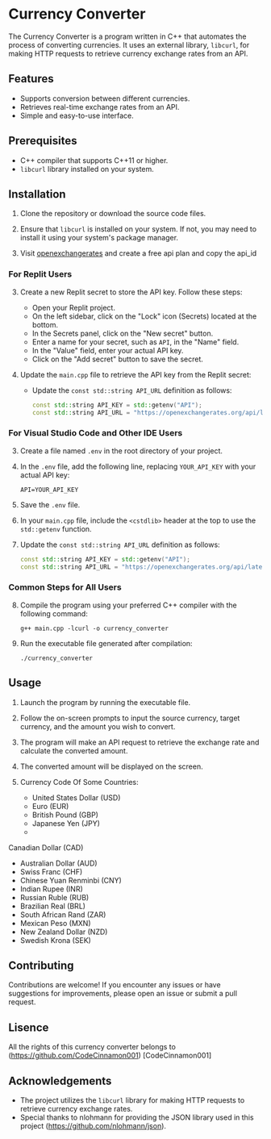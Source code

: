 
# Currency Converter

The Currency Converter is a program written in C++ that automates the process of converting currencies. It uses an external library, `libcurl`, for making HTTP requests to retrieve currency exchange rates from an API.

## Features

- Supports conversion between different currencies.
- Retrieves real-time exchange rates from an API.
- Simple and easy-to-use interface.

## Prerequisites

- C++ compiler that supports C++11 or higher.
- `libcurl` library installed on your system.

## Installation

1. Clone the repository or download the source code files.

2. Ensure that `libcurl` is installed on your system. If not, you may need to install it using your system's package manager.
3. Visit [openexchangerates](https://openexchangerates.org) and create a free api plan and copy the api_id

### For Replit Users

3. Create a new Replit secret to store the API key. Follow these steps:

   - Open your Replit project.
   - On the left sidebar, click on the "Lock" icon (Secrets) located at the bottom.
   - In the Secrets panel, click on the "New secret" button.
   - Enter a name for your secret, such as `API`, in the "Name" field.
   - In the "Value" field, enter your actual API key.
   - Click on the "Add secret" button to save the secret.

4. Update the `main.cpp` file to retrieve the API key from the Replit secret:

   - Update the `const std::string API_URL` definition as follows:

     ```cpp
     const std::string API_KEY = std::getenv("API");
     const std::string API_URL = "https://openexchangerates.org/api/latest.json?app_id=" + API_KEY;
     ```

### For Visual Studio Code and Other IDE Users

3. Create a file named `.env` in the root directory of your project.

4. In the `.env` file, add the following line, replacing `YOUR_API_KEY` with your actual API key:

   ```plaintext
   API=YOUR_API_KEY
   ```

5. Save the `.env` file.

6. In your `main.cpp` file, include the `<cstdlib>` header at the top to use the `std::getenv` function.

7. Update the `const std::string API_URL` definition as follows:

   ```cpp
   const std::string API_KEY = std::getenv("API");
   const std::string API_URL = "https://openexchangerates.org/api/latest.json?app_id=" + API_KEY;
   ```

### Common Steps for All Users

8. Compile the program using your preferred C++ compiler with the following command:

   ```
   g++ main.cpp -lcurl -o currency_converter
   ```

9. Run the executable file generated after compilation:

   ```
   ./currency_converter
   ```

## Usage

1. Launch the program by running the executable file.

2. Follow the on-screen prompts to input the source currency, target currency, and the amount you wish to convert.

3. The program will make an API request to retrieve the exchange rate and calculate the converted amount.

4. The converted amount will be displayed on the screen.

5. Currency Code Of Some Countries:
   - United States Dollar (USD)
   - Euro (EUR)
   - British Pound (GBP)
   - Japanese Yen (JPY)
   -

 Canadian Dollar (CAD)
   - Australian Dollar (AUD)
   - Swiss Franc (CHF)
   - Chinese Yuan Renminbi (CNY)
   - Indian Rupee (INR)
   - Russian Ruble (RUB)
   - Brazilian Real (BRL)
   - South African Rand (ZAR)
   - Mexican Peso (MXN)
   - New Zealand Dollar (NZD)
   - Swedish Krona (SEK)

## Contributing

Contributions are welcome! If you encounter any issues or have suggestions for improvements, please open an issue or submit a pull request.

## Lisence 
All the rights of this currency converter belongs to (https://github.com/CodeCinnamon001) [CodeCinnamon001]

## Acknowledgements

- The project utilizes the `libcurl` library for making HTTP requests to retrieve currency exchange rates.
- Special thanks to nlohmann for providing the JSON library used in this project (https://github.com/nlohmann/json).
```
